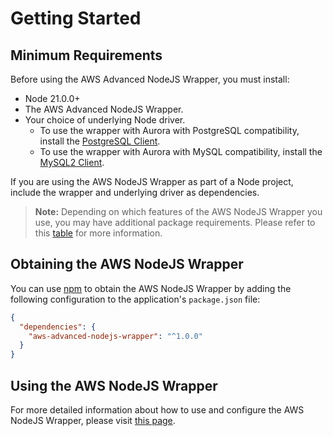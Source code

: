 # Getting Started

## Minimum Requirements

Before using the AWS Advanced NodeJS Wrapper, you must install:

- Node 21.0.0+
- The AWS Advanced NodeJS Wrapper.
- Your choice of underlying Node driver.
  - To use the wrapper with Aurora with PostgreSQL compatibility, install the [PostgreSQL Client](https://github.com/brianc/node-postgres).
  - To use the wrapper with Aurora with MySQL compatibility, install the [MySQL2 Client](https://github.com/sidorares/node-mysql2).

If you are using the AWS NodeJS Wrapper as part of a Node project, include the wrapper and underlying driver as dependencies.

> **Note:** Depending on which features of the AWS NodeJS Wrapper you use, you may have additional package requirements. Please refer to this [table](https://github.com/awslabs/aws-advanced-nodejs-wrapper/blob/main/docs/using-the-nodejs-wrapper/UsingTheNodejsWrapper.md#list-of-available-plugins) for more information.

## Obtaining the AWS NodeJS Wrapper

You can use [npm](https://www.npmjs.com/) to obtain the AWS NodeJS Wrapper by adding the following configuration to the application's `package.json` file:

```json
{
  "dependencies": {
    "aws-advanced-nodejs-wrapper": "^1.0.0"
  }
}
```

## Using the AWS NodeJS Wrapper

For more detailed information about how to use and configure the AWS NodeJS Wrapper, please visit [this page](./using-the-nodejs-wrapper/UsingTheNodejsWrapper.md).
